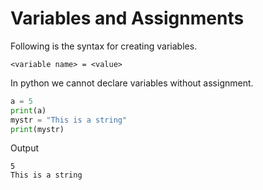# Variables and Assignments

Following is the syntax for creating variables.

```
<variable name> = <value>
```

In python we cannot declare variables without assignment.

```python
a = 5
print(a)
mystr = "This is a string"
print(mystr)
```

Output
```
5
This is a string
```
